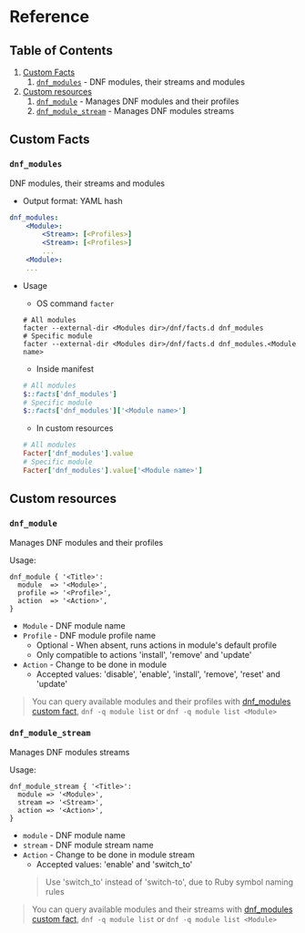 # Reference

## Table of Contents

1. [Custom Facts](#custom-facts)
    1. [`dnf_modules`](#dnf_modules) - DNF modules, their streams and modules
1. [Custom resources](#custom-resources)
    1. [`dnf_module`](#dnf_module) - Manages DNF modules and their profiles
    1. [`dnf_module_stream`](#dnf_module_stream) - Manages DNF modules streams

## Custom Facts

### `dnf_modules`

DNF modules, their streams and modules

- Output format: YAML hash

```Yaml
dnf_modules:
    <Module>:
        <Stream>: [<Profiles>]
        <Stream>: [<Profiles>]
        ...
    <Module>:
    ...
```

- Usage

    - OS command `facter`

    ```Shell
    # All modules
    facter --external-dir <Modules dir>/dnf/facts.d dnf_modules
    # Specific module
    facter --external-dir <Modules dir>/dnf/facts.d dnf_modules.<Module name>
    ```

    - Inside manifest

    ```Ruby
    # All modules
    $::facts['dnf_modules']
    # Specific module
    $::facts['dnf_modules']['<Module name>']
    ```

    - In custom resources

    ```Ruby
    # All modules
    Facter['dnf_modules'].value
    # Specific module
    Facter['dnf_modules'].value['<Module name>']
    ```

## Custom resources

### `dnf_module`

Manages DNF modules and their profiles

Usage:

```Puppet
dnf_module { '<Title>':
  module  => '<Module>',
  profile => '<Profile>',
  action  => '<Action>',
}
```

- `Module` - DNF module name
- `Profile` - DNF module profile name
    - Optional - When absent, runs actions in module's default profile
    - Only compatible to actions 'install', 'remove' and 'update'
- `Action` - Change to be done in module
    - Accepted values: 'disable', 'enable', 'install', 'remove', 'reset' and 'update'

> You can query available modules and their profiles with [dnf_modules custom fact](#dnf_modules), `dnf -q module list` or `dnf -q module list <Module>`

### `dnf_module_stream`

Manages DNF modules streams

Usage:

```Puppet
dnf_module_stream { '<Title>':
  module => '<Module>',
  stream => '<Stream>',
  action => '<Action>',
}
```

- `module` - DNF module name
- `stream` - DNF module stream name
- `Action` - Change to be done in module stream
    - Accepted values: 'enable' and 'switch_to'
    > Use 'switch_to' instead of 'switch-to', due to Ruby symbol naming rules

> You can query available modules and their streams with [dnf_modules custom fact](#dnf_modules), `dnf -q module list` or `dnf -q module list <Module>`
